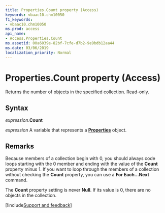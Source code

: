 ```yaml
---
title: Properties.Count property (Access)
keywords: vbaac10.chm10050
f1_keywords:
- vbaac10.chm10050
ms.prod: access
api_name:
- Access.Properties.Count
ms.assetid: 00a6039e-82bf-7cfe-d7b2-9e9bdb12aa44
ms.date: 03/06/2019
localization_priority: Normal
---
```



# Properties.Count property (Access)

Returns the number of objects in the specified collection. Read-only.


## Syntax

_expression_.**Count**

_expression_ A variable that represents a **[Properties](Access.Properties.md)** object.


## Remarks

Because members of a collection begin with 0, you should always code loops starting with the 0 member and ending with the value of the **Count** property minus 1. If you want to loop through the members of a collection without checking the **Count** property, you can use a **For Each...Next** command.

The **Count** property setting is never **Null**. If its value is 0, there are no objects in the collection.



[!include[Support and feedback](~/includes/feedback-boilerplate.md)]